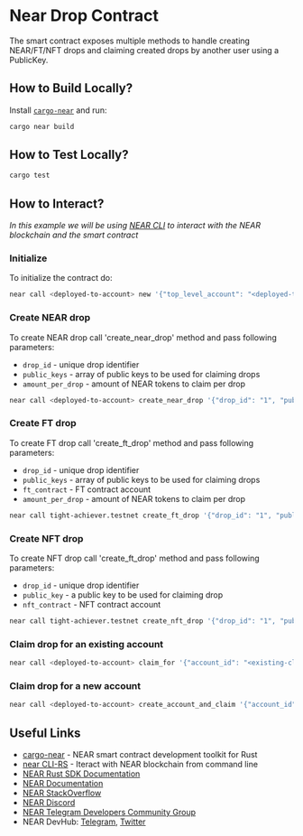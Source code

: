# Near Drop Contract

The smart contract exposes multiple methods to handle creating NEAR/FT/NFT drops and claiming created drops by another user using a PublicKey.

## How to Build Locally?

Install [`cargo-near`](https://github.com/near/cargo-near) and run:

```bash
cargo near build
```

## How to Test Locally?

```bash
cargo test
```

## How to Interact?

_In this example we will be using [NEAR CLI](https://github.com/near/near-cli-rs)
to interact with the NEAR blockchain and the smart contract_

### Initialize

To initialize the contract do:

```bash
near call <deployed-to-account> new '{"top_level_account": "<deployed-to-account>"}' --accountId <deployed-to-account>
```

### Create NEAR drop

To create NEAR drop call 'create_near_drop' method and pass following parameters:

- `drop_id` - unique drop identifier
- `public_keys` - array of public keys to be used for claiming drops
- `amount_per_drop` - amount of NEAR tokens to claim per drop

```bash
near call <deployed-to-account> create_near_drop '{"drop_id": "1", "public_keys": ["ed25519:HcwvxZXSCX341Pe4vo9FLTzoRab9N8MWGZ2isxZjk1b8", "ed25519:5oN7Yk7FKQMKpuP4aroWgNoFfVDLnY3zmRnqYk9fuEvR"], "amount_per_drop": "100000000000000000000000"}' --accountId <creator-account-id> --deposit 1 --gas 300000000000000
```

### Create FT drop

To create FT drop call 'create_ft_drop' method and pass following parameters:

- `drop_id` - unique drop identifier
- `public_keys` - array of public keys to be used for claiming drops
- `ft_contract` - FT contract account
- `amount_per_drop` - amount of NEAR tokens to claim per drop

```bash
near call tight-achiever.testnet create_ft_drop '{"drop_id": "1", "public_keys": ["ed25519:HcwvxZXSCX341Pe4vo9FLTzoRab9N8MWGZ2isxZjk1b8", "ed25519:5oN7Yk7FKQMKpuP4aroWgNoFfVDLnY3zmRnqYk9fuEvR"], "amount_per_drop": "1", "ft_contract": "ft.tight-achiever.testnet"}' --accountId tight-achiever.testnet --gas 300000000000000
```

### Create NFT drop

To create NFT drop call 'create_ft_drop' method and pass following parameters:

- `drop_id` - unique drop identifier
- `public_key` - a public key to be used for claiming drop
- `nft_contract` - NFT contract account

```bash
near call tight-achiever.testnet create_nft_drop '{"drop_id": "1", "public_key": "ed25519:HcwvxZXSCX341Pe4vo9FLTzoRab9N8MWGZ2isxZjk1b8", "nft_contract": "nft.tight-achiever.testnet"}' --accountId tight-achiever.testnet --gas 300000000000000
```

### Claim drop for an existing account

```bash
near call <deployed-to-account> claim_for '{"account_id": "<existing-claimer-account-id>"}' --accountId <deployed-to-account>
```

### Claim drop for a new account

```bash
near call <deployed-to-account> create_account_and_claim '{"account_id": "<new-claimer-account-id>"}' --accountId <deployed-to-account>
```

## Useful Links

- [cargo-near](https://github.com/near/cargo-near) - NEAR smart contract
  development toolkit for Rust
- [near CLI-RS](https://near.cli.rs) - Iteract with NEAR blockchain from command
  line
- [NEAR Rust SDK Documentation](https://docs.near.org/sdk/rust/introduction)
- [NEAR Documentation](https://docs.near.org)
- [NEAR StackOverflow](https://stackoverflow.com/questions/tagged/nearprotocol)
- [NEAR Discord](https://near.chat)
- [NEAR Telegram Developers Community Group](https://t.me/neardev)
- NEAR DevHub: [Telegram](https://t.me/neardevhub),
  [Twitter](https://twitter.com/neardevhub)
